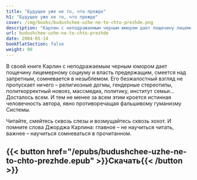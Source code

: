 ```yaml
---
title: "Будущее уже не то, что прежде"
h1: "Будущее уже не то, что прежде"
cover: /img/books/budushchee-uzhe-ne-to-chto-prezhde.png
description: "Карлин с неподражаемым черным юмором дает пощечину лицемерному социуму и власть предержащим, смеется над запретным, сомневается в незыблемом."
url: budushchee-uzhe-ne-to-chto-prezhde
date: 2004-05-14
bookFlatSection: false
weight: 90
---
```


В своей книге Карлин с неподражаемым черным юмором дает пощечину лицемерному социуму и власть предержащим, смеется над запретным, сомневается в незыблемом. Его безжалостный взгляд не пропускает ничего – религиозные догмы, гендерные стереотипы, политкорректный новояз, массмедиа, политику, институт семьи… Досталось всем. И тем не менее за всем этим кроется истинная человечность автора, явно противоречащая фальшивому гуманизму Системы.

Читайте, смейтесь сквозь слезы и возмущайтесь сквозь хохот. И помните слова Джорджа Карлина: главное – не научиться читать, важнее – научиться сомневаться в прочитанном.

{{< button href="/epubs/budushchee-uzhe-ne-to-chto-prezhde.epub" >}}Скачать{{< /button >}}
--- 